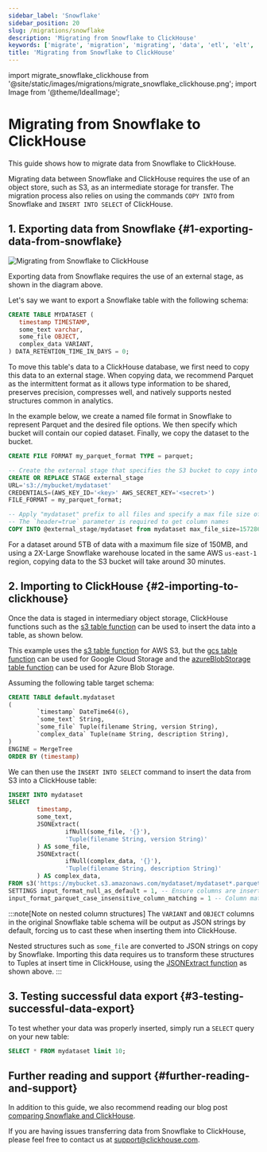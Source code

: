 ```yaml
---
sidebar_label: 'Snowflake'
sidebar_position: 20
slug: /migrations/snowflake
description: 'Migrating from Snowflake to ClickHouse'
keywords: ['migrate', 'migration', 'migrating', 'data', 'etl', 'elt', 'snowflake']
title: 'Migrating from Snowflake to ClickHouse'
---
```


import migrate_snowflake_clickhouse from '@site/static/images/migrations/migrate_snowflake_clickhouse.png';
import Image from '@theme/IdealImage';

# Migrating from Snowflake to ClickHouse

This guide shows how to migrate data from Snowflake to ClickHouse.

Migrating data between Snowflake and ClickHouse requires the use of an object store, such as S3, as an intermediate storage for transfer. The migration process also relies on using the commands `COPY INTO` from Snowflake and `INSERT INTO SELECT` of ClickHouse.

## 1. Exporting data from Snowflake \{#1-exporting-data-from-snowflake}

<Image img={migrate_snowflake_clickhouse} size="md" alt="Migrating from Snowflake to ClickHouse"/>

Exporting data from Snowflake requires the use of an external stage, as shown in the diagram above.

Let's say we want to export a Snowflake table with the following schema:

```sql
CREATE TABLE MYDATASET (
   timestamp TIMESTAMP,
   some_text varchar,
   some_file OBJECT,
   complex_data VARIANT,
) DATA_RETENTION_TIME_IN_DAYS = 0;
```

To move this table's data to a ClickHouse database, we first need to copy this data to an external stage. When copying data, we recommend Parquet as the intermittent format as it allows type information to be shared, preserves precision, compresses well, and natively supports nested structures common in analytics.

In the example below, we create a named file format in Snowflake to represent Parquet and the desired file options. We then specify which bucket will contain our copied dataset. Finally, we copy the dataset to the bucket.

```sql
CREATE FILE FORMAT my_parquet_format TYPE = parquet;

-- Create the external stage that specifies the S3 bucket to copy into
CREATE OR REPLACE STAGE external_stage
URL='s3://mybucket/mydataset'
CREDENTIALS=(AWS_KEY_ID='<key>' AWS_SECRET_KEY='<secret>')
FILE_FORMAT = my_parquet_format;

-- Apply "mydataset" prefix to all files and specify a max file size of 150mb
-- The `header=true` parameter is required to get column names
COPY INTO @external_stage/mydataset from mydataset max_file_size=157286400 header=true;
```

For a dataset around 5TB of data with a maximum file size of 150MB, and using a 2X-Large Snowflake warehouse located in the same AWS `us-east-1` region, copying data to the S3 bucket will take around 30 minutes.

## 2. Importing to ClickHouse \{#2-importing-to-clickhouse}

Once the data is staged in intermediary object storage, ClickHouse functions such as the [s3 table function](/sql-reference/table-functions/s3) can be used to insert the data into a table, as shown below.

This example uses the [s3 table function](/sql-reference/table-functions/s3) for AWS S3, but the [gcs table function](/sql-reference/table-functions/gcs) can be used for Google Cloud Storage and the [azureBlobStorage table function](/sql-reference/table-functions/azureBlobStorage) can be used for Azure Blob Storage.

Assuming the following table target schema:

```sql
CREATE TABLE default.mydataset
(
        `timestamp` DateTime64(6),
        `some_text` String,
        `some_file` Tuple(filename String, version String),
        `complex_data` Tuple(name String, description String),
)
ENGINE = MergeTree
ORDER BY (timestamp)
```

We can then use the `INSERT INTO SELECT` command to insert the data from S3 into a ClickHouse table:

```sql
INSERT INTO mydataset
SELECT
        timestamp,
        some_text,
        JSONExtract(
                ifNull(some_file, '{}'),
                'Tuple(filename String, version String)'
        ) AS some_file,
        JSONExtract(
                ifNull(complex_data, '{}'),
                'Tuple(filename String, description String)'
        ) AS complex_data,
FROM s3('https://mybucket.s3.amazonaws.com/mydataset/mydataset*.parquet')
SETTINGS input_format_null_as_default = 1, -- Ensure columns are inserted as default if values are null
input_format_parquet_case_insensitive_column_matching = 1 -- Column matching between source data and target table should be case insensitive
```

:::note[Note on nested column structures]
The `VARIANT` and `OBJECT` columns in the original Snowflake table schema will be output as JSON strings by default, forcing us to cast these when inserting them into ClickHouse.

Nested structures such as `some_file` are converted to JSON strings on copy by Snowflake. Importing this data requires us to transform these structures to Tuples at insert time in ClickHouse, using the [JSONExtract function](/sql-reference/functions/json-functions#jsonextract) as shown above.
:::

## 3. Testing successful data export \{#3-testing-successful-data-export}

To test whether your data was properly inserted, simply run a `SELECT` query on your new table:

```sql
SELECT * FROM mydataset limit 10;
```

## Further reading and support \{#further-reading-and-support}

In addition to this guide, we also recommend reading our blog post [comparing Snowflake and ClickHouse](https://clickhouse.com/blog/clickhouse-vs-snowflake-for-real-time-analytics-comparison-migration-guide).

If you are having issues transferring data from Snowflake to ClickHouse, please feel free to contact us at support@clickhouse.com.
